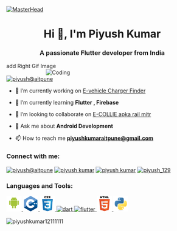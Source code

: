 
[![MasterHead](https://1.bp.blogspot.com/-7A4WynwLsMw/XbBpCXG8fHI/AAAAAAAAMt4/uOa1bpLskYgrwGbllhSu2SDj_Mig8SXJQCLcBGAsYHQ/s1600/2000_600px.gif 
)](https://rishavchanda.io
) 
<h1 align="center">Hi 👋, I'm Piyush Kumar</h1>
<h3 align="center">A passionate Flutter developer from India</h3>
add Right Gif Image
<img align="right" alt="Coding" width="400" src="https://cdn.dribbble.com/users/1162077/screenshots/3848914/programmer.gif">

<p align="left"> <a href="https://twitter.com/piyush@aitpune" target="blank"><img src="https://img.shields.io/twitter/follow/piyush@aitpune?logo=twitter&style=for-the-badge" alt="piyush@aitpune" /></a> </p>

- 🔭 I’m currently working on [E-vehicle Charger Finder](https://github.com/The-Robotics-Forum/flutter-ui-templates/issues/49)

- 🌱 I’m currently learning **Flutter , Firebase**

- 👯 I’m looking to collaborate on [E-COLLIE apka rail mitr](https://github.com/piyushkumar12111111/E-COOLIE)

- 💬 Ask me about **Android Development**

- 📫 How to reach me **piyushkumaraitpune@gmail.com**

<h3 align="left">Connect with me:</h3>
<p align="left">
<a href="https://twitter.com/piyush@aitpune" target="blank"><img align="center" src="https://raw.githubusercontent.com/rahuldkjain/github-profile-readme-generator/master/src/images/icons/Social/twitter.svg" alt="piyush@aitpune" height="30" width="40" /></a>
<a href="https://linkedin.com/in/piyush kumar" target="blank"><img align="center" src="https://raw.githubusercontent.com/rahuldkjain/github-profile-readme-generator/master/src/images/icons/Social/linked-in-alt.svg" alt="piyush kumar" height="30" width="40" /></a>
<a href="https://instagram.com/piyush kumar" target="blank"><img align="center" src="https://raw.githubusercontent.com/rahuldkjain/github-profile-readme-generator/master/src/images/icons/Social/instagram.svg" alt="piyush kumar" height="30" width="40" /></a>
<a href="https://www.codechef.com/users/piyush_129" target="blank"><img align="center" src="https://cdn.jsdelivr.net/npm/simple-icons@3.1.0/icons/codechef.svg" alt="piyush_129" height="30" width="40" /></a>
</p>

<h3 align="left">Languages and Tools:</h3>
<p align="left"> <a href="https://developer.android.com" target="_blank" rel="noreferrer"> <img src="https://raw.githubusercontent.com/devicons/devicon/master/icons/android/android-original-wordmark.svg" alt="android" width="40" height="40"/> </a> <a href="https://www.w3schools.com/cpp/" target="_blank" rel="noreferrer"> <img src="https://raw.githubusercontent.com/devicons/devicon/master/icons/cplusplus/cplusplus-original.svg" alt="cplusplus" width="40" height="40"/> </a> <a href="https://www.w3schools.com/css/" target="_blank" rel="noreferrer"> <img src="https://raw.githubusercontent.com/devicons/devicon/master/icons/css3/css3-original-wordmark.svg" alt="css3" width="40" height="40"/> </a> <a href="https://dart.dev" target="_blank" rel="noreferrer"> <img src="https://www.vectorlogo.zone/logos/dartlang/dartlang-icon.svg" alt="dart" width="40" height="40"/> </a> <a href="https://flutter.dev" target="_blank" rel="noreferrer"> <img src="https://www.vectorlogo.zone/logos/flutterio/flutterio-icon.svg" alt="flutter" width="40" height="40"/> </a> <a href="https://www.w3.org/html/" target="_blank" rel="noreferrer"> <img src="https://raw.githubusercontent.com/devicons/devicon/master/icons/html5/html5-original-wordmark.svg" alt="html5" width="40" height="40"/> </a> <a href="https://www.python.org" target="_blank" rel="noreferrer"> <img src="https://raw.githubusercontent.com/devicons/devicon/master/icons/python/python-original.svg" alt="python" width="40" height="40"/> </a> </p>

<p><img align="center" src="https://github-readme-stats.vercel.app/api/top-langs?username=piyushkumar12111111&show_icons=true&locale=en&layout=compact" alt="piyushkumar12111111" /></p>
